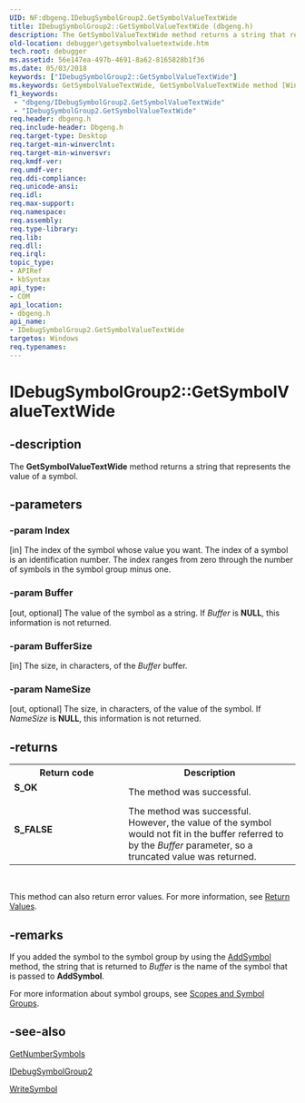 ```yaml
---
UID: NF:dbgeng.IDebugSymbolGroup2.GetSymbolValueTextWide
title: IDebugSymbolGroup2::GetSymbolValueTextWide (dbgeng.h)
description: The GetSymbolValueTextWide method returns a string that represents the value of a symbol.
old-location: debugger\getsymbolvaluetextwide.htm
tech.root: debugger
ms.assetid: 56e147ea-497b-4691-8a62-8165828b1f36
ms.date: 05/03/2018
keywords: ["IDebugSymbolGroup2::GetSymbolValueTextWide"]
ms.keywords: GetSymbolValueTextWide, GetSymbolValueTextWide method [Windows Debugging], GetSymbolValueTextWide method [Windows Debugging],IDebugSymbolGroup2 interface, IDebugSymbolGroup2 interface [Windows Debugging],GetSymbolValueTextWide method, IDebugSymbolGroup2.GetSymbolValueTextWide, IDebugSymbolGroup2::GetSymbolValueTextWide, dbgeng/IDebugSymbolGroup2::GetSymbolValueTextWide, debugger.getsymbolvaluetextwide
f1_keywords:
 - "dbgeng/IDebugSymbolGroup2.GetSymbolValueTextWide"
 - "IDebugSymbolGroup2.GetSymbolValueTextWide"
req.header: dbgeng.h
req.include-header: Dbgeng.h
req.target-type: Desktop
req.target-min-winverclnt: 
req.target-min-winversvr: 
req.kmdf-ver: 
req.umdf-ver: 
req.ddi-compliance: 
req.unicode-ansi: 
req.idl: 
req.max-support: 
req.namespace: 
req.assembly: 
req.type-library: 
req.lib: 
req.dll: 
req.irql: 
topic_type:
- APIRef
- kbSyntax
api_type:
- COM
api_location:
- dbgeng.h
api_name:
- IDebugSymbolGroup2.GetSymbolValueTextWide
targetos: Windows
req.typenames: 
---
```


# IDebugSymbolGroup2::GetSymbolValueTextWide


## -description


The <b>GetSymbolValueTextWide</b> method returns a string that represents the value of a symbol.


## -parameters




### -param Index 
[in]
The index of the symbol whose value you want.  The index of a symbol is an identification number. The index ranges from zero through the number of symbols in the symbol group minus one.


### -param Buffer 
[out, optional]
The value of the symbol as a string.  If <i>Buffer</i> is <b>NULL</b>, this information is not returned.


### -param BufferSize 
[in]
The size, in characters, of the <i>Buffer </i>buffer.


### -param NameSize 
[out, optional]
The size, in characters, of the value of the symbol.  If <i>NameSize</i> is <b>NULL</b>, this information is not returned.


## -returns



<table>
<tr>
<th>Return code</th>
<th>Description</th>
</tr>
<tr>
<td width="40%">
<dl>
<dt><b>S_OK</b></dt>
</dl>
</td>
<td width="60%">
The method was successful.

</td>
</tr>
<tr>
<td width="40%">
<dl>
<dt><b>S_FALSE</b></dt>
</dl>
</td>
<td width="60%">
The method was successful.  However, the value of the symbol would not fit in the buffer referred to by the <i>Buffer</i> parameter, so a truncated value was returned.

</td>
</tr>
</table>
 

This method can also return error values.  For more information, see <a href="https://docs.microsoft.com/windows-hardware/drivers/debugger/hresult-values">Return Values</a>.




## -remarks



If you added the symbol to the symbol group by using the <a href="https://docs.microsoft.com/windows-hardware/drivers/ddi/dbgeng/nf-dbgeng-idebugsymbolgroup2-addsymbol">AddSymbol</a> method, the string that is returned to <i>Buffer</i> is the name of the symbol that is passed to <b>AddSymbol</b>.

For more information about symbol groups, see <a href="https://docs.microsoft.com/windows-hardware/drivers/debugger/scopes-and-symbol-groups">Scopes and Symbol Groups</a>.




## -see-also




<a href="https://docs.microsoft.com/windows-hardware/drivers/ddi/dbgeng/nf-dbgeng-idebugsymbolgroup2-getnumbersymbols">GetNumberSymbols</a>



<a href="https://docs.microsoft.com/windows-hardware/drivers/ddi/dbgeng/nn-dbgeng-idebugsymbolgroup2">IDebugSymbolGroup2</a>



<a href="https://docs.microsoft.com/windows-hardware/drivers/ddi/dbgeng/nf-dbgeng-idebugsymbolgroup2-writesymbol">WriteSymbol</a>
 

 

